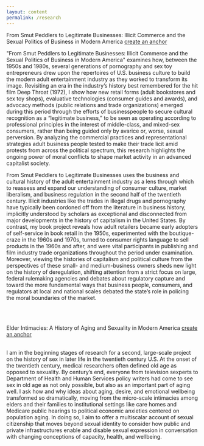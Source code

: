 ```yaml
---
layout: content
permalink: /research
---
```

From Smut Peddlers to Legitimate Businesses: Illicit Commerce and the Sexual Politics of Business in Modern America [create an anchor](#smutpeddlers)
<br>

"From Smut Peddlers to Legitimate Businesses: Illicit Commerce and the Sexual Politics of Business in Modern America" examines how, between the 1950s and 1980s, several generations of pornography and sex toy entrepreneurs drew upon the repertoires of U.S. business culture to build the modern adult entertainment industry as they worked to transform its image. Revisiting an era in the industry’s history best remembered for the hit film Deep Throat (1972), I show how new retail forms (adult bookstores and sex toy shops), evaluative technologies (consumer guides and awards), and advocacy methods (public relations and trade organizations) emerged during this period through the efforts of businesspeople to secure cultural recognition as a “legitimate business,” to be seen as operating according to professional principles in the interest of middle-class, and mixed-sex consumers, rather than being guided only by avarice or, worse, sexual perversion. By analyzing the commercial practices and representational strategies adult business people tested to make their trade licit amid protests from across the political spectrum, this research highlights the ongoing power of moral conflicts to shape market activity in an advanced capitalist society.

From Smut Peddlers to Legitimate Businesses uses the business and cultural history of the adult entertainment industry as a lens through which to reassess and expand our understanding of consumer culture, market liberalism, and business regulation in the second half of the twentieth century. Illicit industries like the trades in illegal drugs and pornography have typically been cordoned off from the literature in business history, implicitly understood by scholars as exceptional and disconnected from major developments in the history of capitalism in the United States. By contrast, my book project reveals how adult retailers became early adopters of self-service in book retail in the 1950s, experimented with the boutique-craze in the 1960s and 1970s, turned to consumer rights language to sell products in the 1960s and after, and were vital participants in publishing and film industry trade organizations throughout the period under examination. Moreover, viewing the histories of capitalism and political culture from the perspectives of these small- and medium-business owners sheds new light on the history of deregulation, shifting attention from a strict focus on large, federal rulemaking agencies and debates about regulatory capture and toward the more fundamental ways that business people, consumers, and regulators at local and national scales debated the state’s role in policing the moral boundaries of the market. 

<br>
<br>

Elder Intimacies: A History of Aging and Sexuality in Modern America [create an anchor](#elderintimacies)

<br>
I am in the beginning stages of research for a second, large-scale project on the history of sex in later life in the twentieth century U.S. At the onset of the twentieth century, medical researchers often defined old age as opposed to sexuality. By century’s end, everyone from television sexperts to Department of Health and Human Services policy writers had come to see sex in old age as not only possible, but also as an important part of aging well. I ask how and why ideas about aging, desire, and emotional wellbeing transformed so dramatically, moving from the micro-scale intimacies among elders and their families to institutional settings like care homes and Medicare public hearings to political economic anxieties centered on population aging. In doing so, I aim to offer a multiscalar account of sexual citizenship that moves beyond sexual identity to consider how public and private infrastructures enable and disable sexual expression in conversation with changing conceptions of capacity, health, and wellbeing. 




